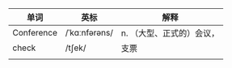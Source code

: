 | 单词       | 英标          | 解释                      |
| ---------- | ------------- | ------------------------- |
| Conference | /ˈkɑːnfərəns/ | n. （大型、正式的）会议， |
| check      | /tʃek/        | 支票                      |
|            |               |                           |

